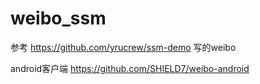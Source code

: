 # weibo_ssm
参考 https://github.com/yrucrew/ssm-demo 写的weibo

android客户端 https://github.com/SHIELD7/weibo-android
